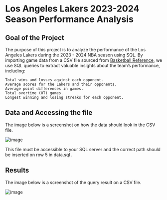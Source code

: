 # Los Angeles Lakers 2023-2024 Season Performance Analysis 

## Goal of the Project 
The purpose of this project is to analyze the performance of the Los Angeles Lakers during the 2023 - 2024 NBA season using SQL. By importing game data from a CSV file sourced from [Basketball Reference](https://www.basketball-reference.com/teams/LAL/2024_games.html), we use SQL queries to extract valuable insights about the team’s performance, including:

```
Total wins and losses against each opponent.
Average scores for the Lakers and their opponents.
Average point differences in games.
Total overtime (OT) games.
Longest winning and losing streaks for each opponent.
```

## Data and Accessing the file 
The image below is a screenshot on how the data should look in the CSV file. 

![image](https://github.com/user-attachments/assets/12e37182-5ad6-4623-86c3-42ac0f93ef74)

This file must be accessible to your SQL server and the correct path should be inserted on row 5 in data.sql .

## Results

The image below is a screenshot of the query result on a CSV file. 

![image](https://github.com/user-attachments/assets/620cb55c-94ae-4c8e-841a-d65d696503f0)

